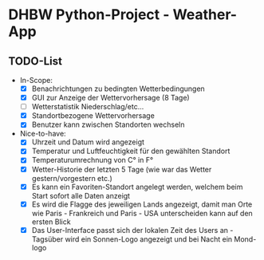 # DHBW Python-Project - Weather-App

## TODO-List
- In-Scope:
  - [x] Benachrichtungen zu bedingten Wetterbedingungen
  - [x] GUI zur Anzeige der Wettervorhersage (8 Tage)
  - [ ] Wetterstatistik Niederschlag/etc...
  - [x] Standortbezogene Wettervorhersage
  - [x] Benutzer kann zwischen Standorten wechseln

- Nice-to-have:
  - [x] Uhrzeit und Datum wird angezeigt
  - [x] Temperatur und Luftfeuchtigkeit für den gewählten Standort
  - [x] Temperaturumrechnung von C° in F°
  - [x] Wetter-Historie der letzten 5 Tage (wie war das Wetter gestern/vorgestern etc.)
  - [x] Es kann ein Favoriten-Standort angelegt werden, welchem beim Start sofort alle Daten anzeigt
  - [x] Es wird die Flagge des jeweiligen Lands angezeigt, damit man Orte wie Paris - Frankreich und Paris - USA unterscheiden kann auf den ersten Blick
  - [x] Das User-Interface passt sich der lokalen Zeit des Users an - Tagsüber wird ein Sonnen-Logo angezeigt und bei Nacht ein Mond-logo
